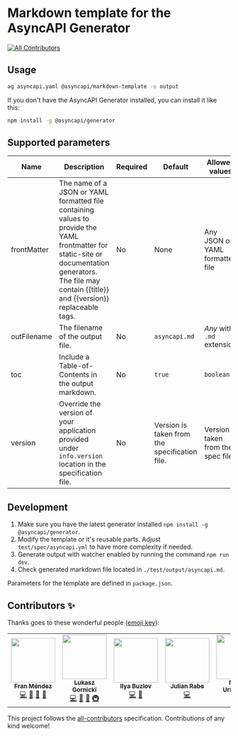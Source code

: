 # Markdown template for the AsyncAPI Generator
<!-- ALL-CONTRIBUTORS-BADGE:START - Do not remove or modify this section -->
[![All Contributors](https://img.shields.io/badge/all_contributors-6-orange.svg?style=flat-square)](#contributors-)
<!-- ALL-CONTRIBUTORS-BADGE:END -->

## Usage

```bash
ag asyncapi.yaml @asyncapi/markdown-template -o output
```

If you don't have the AsyncAPI Generator installed, you can install it like this:

```bash
npm install -g @asyncapi/generator
```

## Supported parameters

|Name|Description|Required|Default|Allowed values|Example|
|---|---|---|---|---|---|
|frontMatter|The name of a JSON or YAML formatted file containing values to provide the YAML frontmatter for static-site or documentation generators. The file may contain {{title}} and {{version}} replaceable tags.|No|None|Any JSON or YAML formatted file|`slate.yaml`|
|outFilename|The filename of the output file.|No|`asyncapi.md`|*Any* with `.md` extension|`index.md`|
|toc|Include a Table-of-Contents in the output markdown.|No|`true`|`boolean`|`false`|
|version|Override the version of your application provided under `info.version` location in the specification file.|No|Version is taken from the specification file.|Version is taken from the spec file. |`1.0.0`|


## Development

1. Make sure you have the latest generator installed `npm install -g @asyncapi/generator`.
2. Modify the template or it's reusable parts. Adjust `test/spec/asyncapi.yml` to have more complexity if needed.
3. Generate output with watcher enabled by running the command `npm run dev`.
4. Check generated markdown file located in `./test/output/asyncapi.md`.

Parameters for the template are defined in `package.json`.

## Contributors ✨

Thanks goes to these wonderful people ([emoji key](https://allcontributors.org/docs/en/emoji-key)):

<!-- ALL-CONTRIBUTORS-LIST:START - Do not remove or modify this section -->
<!-- prettier-ignore-start -->
<!-- markdownlint-disable -->
<table>
  <tr>
    <td align="center"><a href="http://www.fmvilas.com"><img src="https://avatars3.githubusercontent.com/u/242119?v=4?s=100" width="100px;" alt=""/><br /><sub><b>Fran Méndez</b></sub></a><br /><a href="https://github.com/asyncapi/markdown-template/commits?author=fmvilas" title="Code">💻</a> <a href="https://github.com/asyncapi/markdown-template/commits?author=fmvilas" title="Documentation">📖</a> <a href="https://github.com/asyncapi/markdown-template/pulls?q=is%3Apr+reviewed-by%3Afmvilas" title="Reviewed Pull Requests">👀</a> <a href="#ideas-fmvilas" title="Ideas, Planning, & Feedback">🤔</a></td>
    <td align="center"><a href="https://resume.github.io/?derberg"><img src="https://avatars1.githubusercontent.com/u/6995927?v=4?s=100" width="100px;" alt=""/><br /><sub><b>Lukasz Gornicki</b></sub></a><br /><a href="https://github.com/asyncapi/markdown-template/commits?author=derberg" title="Code">💻</a> <a href="https://github.com/asyncapi/markdown-template/commits?author=derberg" title="Documentation">📖</a> <a href="https://github.com/asyncapi/markdown-template/pulls?q=is%3Apr+reviewed-by%3Aderberg" title="Reviewed Pull Requests">👀</a> <a href="#infra-derberg" title="Infrastructure (Hosting, Build-Tools, etc)">🚇</a></td>
    <td align="center"><a href="https://github.com/ximyro"><img src="https://avatars0.githubusercontent.com/u/1026811?v=4?s=100" width="100px;" alt=""/><br /><sub><b>Ilya Buzlov</b></sub></a><br /><a href="https://github.com/asyncapi/markdown-template/commits?author=ximyro" title="Code">💻</a> <a href="https://github.com/asyncapi/markdown-template/issues?q=author%3Aximyro" title="Bug reports">🐛</a></td>
    <td align="center"><a href="https://deltaeight.de"><img src="https://avatars1.githubusercontent.com/u/19175262?v=4?s=100" width="100px;" alt=""/><br /><sub><b>Julian Rabe</b></sub></a><br /><a href="https://github.com/asyncapi/markdown-template/commits?author=schw4rzlicht" title="Code">💻</a></td>
    <td align="center"><a href="https://github.com/magicmatatjahu"><img src="https://avatars2.githubusercontent.com/u/20404945?v=4?s=100" width="100px;" alt=""/><br /><sub><b>Maciej Urbańczyk</b></sub></a><br /><a href="https://github.com/asyncapi/markdown-template/commits?author=magicmatatjahu" title="Documentation">📖</a> <a href="https://github.com/asyncapi/markdown-template/commits?author=magicmatatjahu" title="Code">💻</a></td>
    <td align="center"><a href="http://blog.ineat-conseil.fr/"><img src="https://avatars.githubusercontent.com/u/5501911?v=4?s=100" width="100px;" alt=""/><br /><sub><b>Ludovic Dussart</b></sub></a><br /><a href="https://github.com/asyncapi/markdown-template/commits?author=M3lkior" title="Code">💻</a></td>
  </tr>
</table>

<!-- markdownlint-restore -->
<!-- prettier-ignore-end -->

<!-- ALL-CONTRIBUTORS-LIST:END -->

This project follows the [all-contributors](https://github.com/all-contributors/all-contributors) specification. Contributions of any kind welcome!
